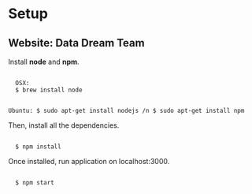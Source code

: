 <h1>Setup</h1>

<h2>Website: Data Dream Team</h2>

<p>Install <strong>node</strong> and <strong>npm</strong>.</p>

<code>
  OSX:
  $ brew install node

  Ubuntu:
  $ sudo apt-get install nodejs /n
  $ sudo apt-get install npm 
</code>

<p>Then, install all the dependencies.</p>

<code>
  $ npm install
</code>

<p>Once installed, run application on localhost:3000.</p>

<code>
  $ npm start
</code>

